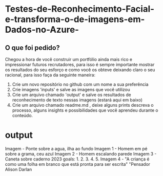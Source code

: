 # Testes-de-Reconhecimento-Facial-e-transforma-o-de-imagens-em-Dados-no-Azure-

## O que foi pedido?

Chegou a hora de você construir um portfólio ainda mais rico e impressionar futuros recrutadores, para isso é sempre importante mostrar os resultados do seu esforço e como você os obteve deixando claro o seu racional, para isso faça da seguinte maneira:

1. Crie um novo repositório no github com um nome a sua preferência
2. Crie imagens 'inputs' e salve as imagens que você utilizou
3. Crie um arquivo chamado 'output' e salve os resultados de reconhecimento de texto nessas imagens (estará aqui em baixo)
4. Crie um arquivo chamado readme.md , deixe alguns prints descreva o processo, alguns insights e possibilidades que você aprendeu durante o conteúdo.

# output
Imagem - Ponte sobre a agua, ilha ao fundo
Imagem 1 - Homem em pé sobre a grama, ceu azul
Imagem 2 - Homem escalando parede
Imagem 3 - Caneta sobre caderno 2023 goals: 1. 2. 3. 4. 5.
Imagem 4 - "A criança é como uma folha em branco que está pronta para ser escrita" "Pensador  Alison Darlan


